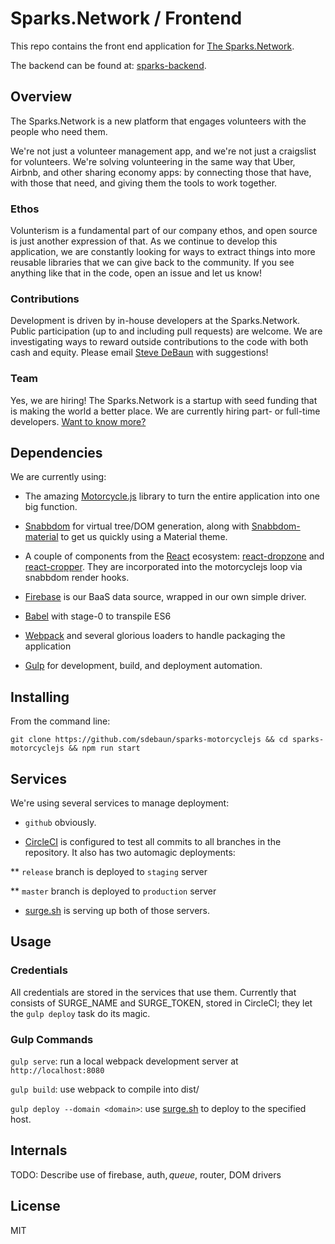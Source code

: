 # Sparks.Network / Frontend

This repo contains the front end application for [The Sparks.Network](http://www.sparks.network).

The backend can be found at: [sparks-backend](http://github.com/sdebaun/sparks-backend).

## Overview

The Sparks.Network is a new platform that engages volunteers with the people who need them.

We're not just a volunteer management app, and we're not just a craigslist for volunteers.  We're solving volunteering in the same way that Uber, Airbnb, and other sharing economy apps: by connecting those that have, with those that need, and giving them the tools to work together.

### Ethos

Volunterism is a fundamental part of our company ethos, and open source is just another expression of that.  As we continue to develop this application, we are constantly looking for ways to extract things into more reusable libraries that we can give back to the community.  If you see anything like that in the code, open an issue and let us know!

### Contributions

Development is driven by in-house developers at the Sparks.Network.  Public participation (up to and including pull requests) are welcome.  We are investigating ways to reward outside contributions to the code with both cash and equity.  Please email [Steve DeBaun](mailto://sdebaun@sparks.network) with suggestions!

### Team

Yes, we are hiring!  The Sparks.Network is a startup with seed funding that is making the world a better place.  We are currently hiring part- or full-time developers.  [Want to know more?](https://docs.google.com/document/d/19hnV0jEbEeFGPfOgU_zQmjahdM44RAAFPzPX7fDlkE4)

## Dependencies

We are currently using:

* The amazing [Motorcycle.js](http://github.com/motorcyclejs/) library to turn the entire application into one big function.

* [Snabbdom](https://github.com/paldepind/snabbdom) for virtual tree/DOM generation, along with [Snabbdom-material](https://github.com/garth/snabbdom-material) to get us quickly using a Material theme.

* A couple of components from the [React](https://facebook.github.io/react/) ecosystem: [react-dropzone](https://github.com/okonet/react-dropzone) and [react-cropper](https://github.com/roadmanfong/react-cropper).  They are incorporated into the motorcyclejs loop via snabbdom render hooks.

* [Firebase](http://www.firebase.com) is our BaaS data source, wrapped in our own simple driver.

* [Babel](https://babeljs.io/) with stage-0 to transpile ES6

* [Webpack](https://github.com/webpack/webpack) and several glorious loaders to handle packaging the application

* [Gulp](https://github.com/gulpjs/gulp) for development, build, and deployment automation.


## Installing

From the command line:

`git clone https://github.com/sdebaun/sparks-motorcyclejs && cd sparks-motorcyclejs && npm run start`

## Services

We're using several services to manage deployment:

* `github` obviously.

* [CircleCI](https://circleci.com) is configured to test all commits to all branches in the repository.  It also has two automagic deployments:

** `release` branch is deployed to `staging` server

** `master` branch is deployed to `production` server

* [surge.sh](http://surge.sh) is serving up both of those servers.

## Usage

### Credentials

All credentials are stored in the services that use them.  Currently that consists of SURGE_NAME and SURGE_TOKEN, stored in CircleCI; they let the `gulp deploy` task do its magic.

### Gulp Commands

`gulp serve`: run a local webpack development server at `http://localhost:8080`

`gulp build`: use webpack to compile into dist/

`gulp deploy --domain <domain>`: use [surge.sh](http://surge.sh) to deploy to the specified host.

## Internals

TODO: Describe use of firebase, auth$, queue$, router, DOM drivers

## License

MIT
